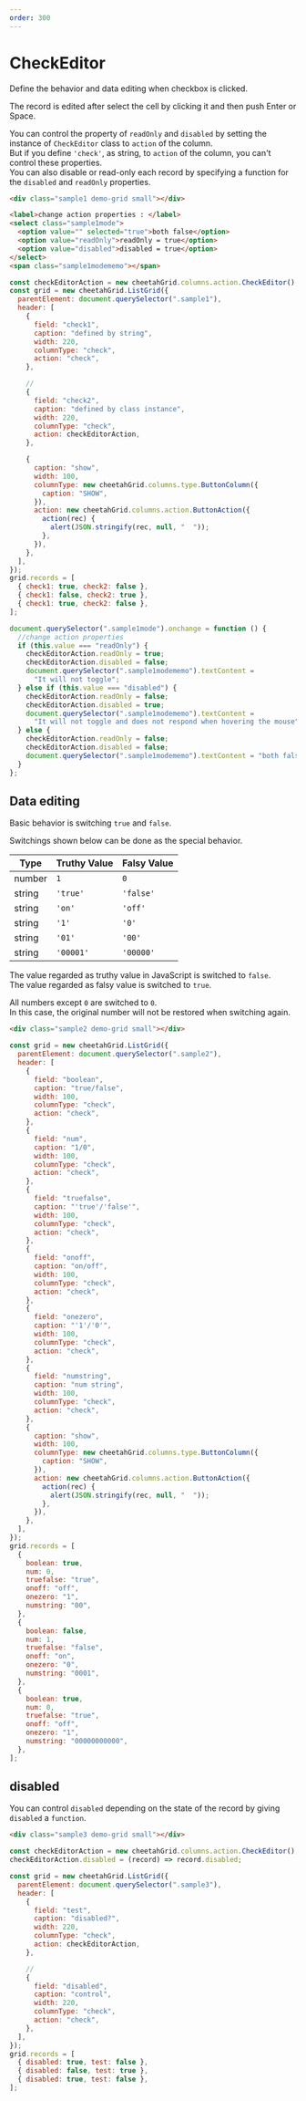 ```yaml
---
order: 300
---
```


# CheckEditor

Define the behavior and data editing when checkbox is clicked.

The record is edited after select the cell by clicking it and then push Enter or Space.

You can control the property of `readOnly` and `disabled` by setting the instance of `CheckEditor` class to `action` of the column.  
But if you define `'check'`, as string, to `action` of the column, you can't control these properties.  
You can also disable or read-only each record by specifying a function for the `disabled` and `readOnly` properties.

<code-preview>

```html
<div class="sample1 demo-grid small"></div>

<label>change action properties : </label>
<select class="sample1mode">
  <option value="" selected="true">both false</option>
  <option value="readOnly">readOnly = true</option>
  <option value="disabled">disabled = true</option>
</select>
<span class="sample1modememo"></span>
```

```js
const checkEditorAction = new cheetahGrid.columns.action.CheckEditor();
const grid = new cheetahGrid.ListGrid({
  parentElement: document.querySelector(".sample1"),
  header: [
    {
      field: "check1",
      caption: "defined by string",
      width: 220,
      columnType: "check",
      action: "check",
    },

    //
    {
      field: "check2",
      caption: "defined by class instance",
      width: 220,
      columnType: "check",
      action: checkEditorAction,
    },

    {
      caption: "show",
      width: 100,
      columnType: new cheetahGrid.columns.type.ButtonColumn({
        caption: "SHOW",
      }),
      action: new cheetahGrid.columns.action.ButtonAction({
        action(rec) {
          alert(JSON.stringify(rec, null, "  "));
        },
      }),
    },
  ],
});
grid.records = [
  { check1: true, check2: false },
  { check1: false, check2: true },
  { check1: true, check2: false },
];

document.querySelector(".sample1mode").onchange = function () {
  //change action properties
  if (this.value === "readOnly") {
    checkEditorAction.readOnly = true;
    checkEditorAction.disabled = false;
    document.querySelector(".sample1modememo").textContent =
      "It will not toggle";
  } else if (this.value === "disabled") {
    checkEditorAction.readOnly = false;
    checkEditorAction.disabled = true;
    document.querySelector(".sample1modememo").textContent =
      "It will not toggle and does not respond when hovering the mouse";
  } else {
    checkEditorAction.readOnly = false;
    checkEditorAction.disabled = false;
    document.querySelector(".sample1modememo").textContent = "both false";
  }
};
```

</code-preview>

## Data editing

Basic behavior is switching `true` and `false`.

Switchings shown below can be done as the special behavior.

| Type   | Truthy Value | Falsy Value |
| ------ | ------------ | ----------- |
| number | `1`          | `0`         |
| string | `'true'`     | `'false'`   |
| string | `'on'`       | `'off'`     |
| string | `'1'`        | `'0'`       |
| string | `'01'`       | `'00'`      |
| string | `'00001'`    | `'00000'`   |

The value regarded as truthy value in JavaScript is switched to `false`.  
The value regarded as falsy value is switched to `true`.

All numbers except `0` are switched to `0`.  
In this case, the original number will not be restored when switching again.

<code-preview>

```html
<div class="sample2 demo-grid small"></div>
```

```js
const grid = new cheetahGrid.ListGrid({
  parentElement: document.querySelector(".sample2"),
  header: [
    {
      field: "boolean",
      caption: "true/false",
      width: 100,
      columnType: "check",
      action: "check",
    },
    {
      field: "num",
      caption: "1/0",
      width: 100,
      columnType: "check",
      action: "check",
    },
    {
      field: "truefalse",
      caption: "'true'/'false'",
      width: 100,
      columnType: "check",
      action: "check",
    },
    {
      field: "onoff",
      caption: "on/off",
      width: 100,
      columnType: "check",
      action: "check",
    },
    {
      field: "onezero",
      caption: "'1'/'0'",
      width: 100,
      columnType: "check",
      action: "check",
    },
    {
      field: "numstring",
      caption: "num string",
      width: 100,
      columnType: "check",
      action: "check",
    },
    {
      caption: "show",
      width: 100,
      columnType: new cheetahGrid.columns.type.ButtonColumn({
        caption: "SHOW",
      }),
      action: new cheetahGrid.columns.action.ButtonAction({
        action(rec) {
          alert(JSON.stringify(rec, null, "  "));
        },
      }),
    },
  ],
});
grid.records = [
  {
    boolean: true,
    num: 0,
    truefalse: "true",
    onoff: "off",
    onezero: "1",
    numstring: "00",
  },
  {
    boolean: false,
    num: 1,
    truefalse: "false",
    onoff: "on",
    onezero: "0",
    numstring: "0001",
  },
  {
    boolean: true,
    num: 0,
    truefalse: "true",
    onoff: "off",
    onezero: "1",
    numstring: "00000000000",
  },
];
```

</code-preview>

## disabled

You can control `disabled` depending on the state of the record by giving `disabled` a `function`.

<code-preview>

```html
<div class="sample3 demo-grid small"></div>
```

```js
const checkEditorAction = new cheetahGrid.columns.action.CheckEditor();
checkEditorAction.disabled = (record) => record.disabled;

const grid = new cheetahGrid.ListGrid({
  parentElement: document.querySelector(".sample3"),
  header: [
    {
      field: "test",
      caption: "disabled?",
      width: 220,
      columnType: "check",
      action: checkEditorAction,
    },

    //
    {
      field: "disabled",
      caption: "control",
      width: 220,
      columnType: "check",
      action: "check",
    },
  ],
});
grid.records = [
  { disabled: true, test: false },
  { disabled: false, test: true },
  { disabled: true, test: false },
];
```

</code-preview>
